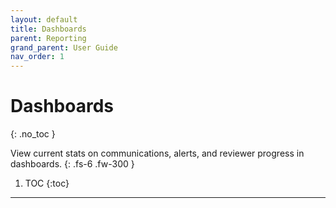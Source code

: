 ```yaml
---
layout: default
title: Dashboards
parent: Reporting
grand_parent: User Guide
nav_order: 1
---
```


# Dashboards
{: .no_toc }

View current stats on communications, alerts, and reviewer progress in dashboards.
{: .fs-6 .fw-300 }

1. TOC
{:toc}

---